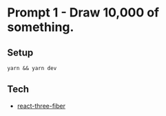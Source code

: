 # Prompt 1 - Draw 10,000 of something.

## Setup

`yarn && yarn dev`

## Tech

- [react-three-fiber](https://github.com/pmndrs/react-three-fiber)
